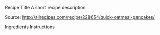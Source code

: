 Recipe Title
A short recipe description.

Source: http://allrecipes.com/recipe/228654/quick-oatmeal-pancakes/

Ingredients
Instructions
